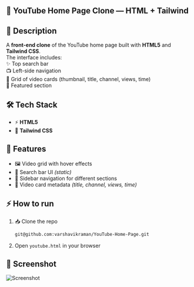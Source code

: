 ## 🎥 YouTube Home Page Clone — HTML + Tailwind

## 📖 Description   
A **front-end clone** of the YouTube home page built with **HTML5** and **Tailwind CSS**.  
The interface includes:  
✨ Top search bar  
📺 Left-side navigation  
🎨 Grid of video cards (thumbnail, title, channel, views, time)  
🌟 Featured section

## 🛠️ Tech Stack  
- ⚡ **HTML5**  
- 🎨 **Tailwind CSS** 

## 🚀 Features  
- 🖼️ Video grid with hover effects  
- 🔎 Search bar UI *(static)*  
- 📂 Sidebar navigation for different sections  
- 🎥 Video card metadata *(title, channel, views, time)*

## ⚡ How to run  
1. 📥 Clone the repo  
   ```bash
   git@github.com:varshavikraman/YouTube-Home-Page.git 
2. Open `youtube.html` in your browser

## 📸 Screenshot 

![Screenshot](Screenshot/screenshot-desktop.png)

